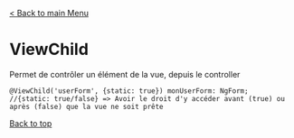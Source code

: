 [< Back to main Menu](https://github.com/gsoulie/angular-resources/blob/master/ng-sheet.md)    

# ViewChild

Permet de contrôler un élément de la vue, depuis le controller

````
@ViewChild('userForm', {static: true}) monUserForm: NgForm;
//{static: true/false} => Avoir le droit d'y accéder avant (true) ou après (false) que la vue ne soit prête
````

[Back to top](#viewchild)
